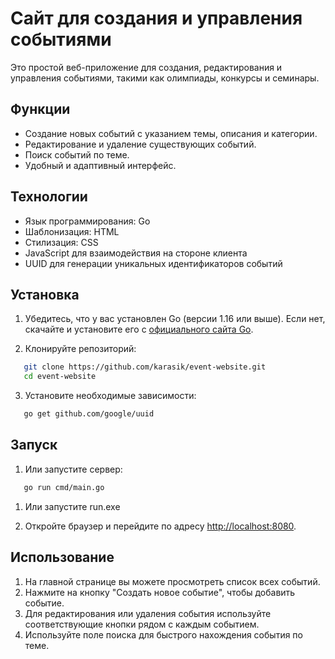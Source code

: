 # Сайт для создания и управления событиями

Это простой веб-приложение для создания, редактирования и управления событиями, такими как олимпиады, конкурсы и семинары.

## Функции

- Создание новых событий с указанием темы, описания и категории.
- Редактирование и удаление существующих событий.
- Поиск событий по теме.
- Удобный и адаптивный интерфейс.

## Технологии

- Язык программирования: Go
- Шаблонизация: HTML
- Стилизация: CSS
- JavaScript для взаимодействия на стороне клиента
- UUID для генерации уникальных идентификаторов событий

## Установка

1. Убедитесь, что у вас установлен Go (версии 1.16 или выше). Если нет, скачайте и установите его с [официального сайта Go](https://golang.org/dl/).

2. Клонируйте репозиторий:

```bash
   git clone https://github.com/karasik/event-website.git
   cd event-website
```
   
3. Установите необходимые зависимости:

```bash 
   go get github.com/google/uuid
```

## Запуск

1. Или запустите сервер:

```bash
   go run cmd/main.go
```

1. Или запустите run.exe


2. Откройте браузер и перейдите по адресу [http://localhost:8080](http://localhost:8080).

## Использование

1. На главной странице вы можете просмотреть список всех событий.
2. Нажмите на кнопку "Создать новое событие", чтобы добавить событие.
3. Для редактирования или удаления события используйте соответствующие кнопки рядом с каждым событием.
4. Используйте поле поиска для быстрого нахождения события по теме.
